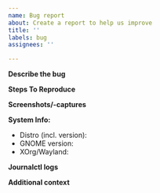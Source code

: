 ```yaml
---
name: Bug report
about: Create a report to help us improve
title: ''
labels: bug
assignees: ''

---
```


**Describe the bug**
<!-- A clear and concise description of what the bug is and what you expected to happen instead.-->

**Steps To Reproduce**
<!-- Step-by-step process to reproduce the behavior.-->

**Screenshots/-captures**
<!-- If you can, please provide a screenshot/-capture of the issue. This will help explain your problem.-->

**System Info:**
 - Distro (incl. version):
 - GNOME version:
 - XOrg/Wayland:

**Journalctl logs**
<!-- Please provide the logs, if possible. To get them run `journalctl -fo cat /usr/bin/gnome-shell` in a Terminal. Then reproduce the bug. Ideally disable all other extensions and restart GNOME shell so that the logs don't get spammed with unrelated stuff.-->

**Additional context**
<!-- Add any other context about the problem here.-->
